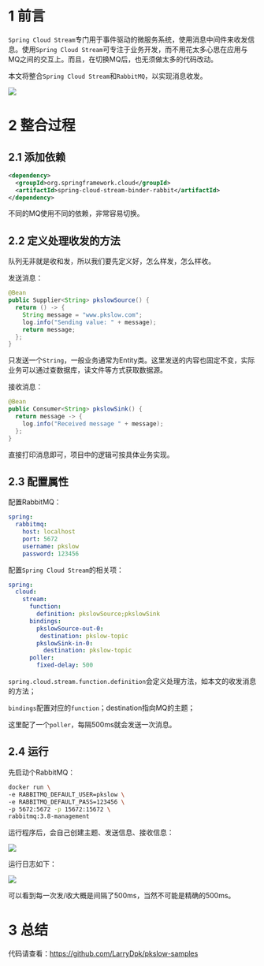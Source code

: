 # 1 前言

`Spring Cloud Stream`专门用于事件驱动的微服务系统，使用消息中间件来收发信息。使用`Spring Cloud Stream`可专注于业务开发，而不用花太多心思在应用与MQ之间的交互上。而且，在切换MQ后，也无须做太多的代码改动。

本文将整合`Spring Cloud Stream`和`RabbitMQ`，以实现消息收发。

![](https://pkslow.oss-cn-shenzhen.aliyuncs.com/images/2021/05/spring-cloud-stream-binder-rabbit.overview.png)



# 2 整合过程

## 2.1 添加依赖

```xml
<dependency>
  <groupId>org.springframework.cloud</groupId>
  <artifactId>spring-cloud-stream-binder-rabbit</artifactId>
</dependency>
```

不同的MQ使用不同的依赖，非常容易切换。



## 2.2 定义处理收发的方法

队列无非就是收和发，所以我们要先定义好，怎么样发，怎么样收。

发送消息：

```java
@Bean
public Supplier<String> pkslowSource() {
  return () -> {
    String message = "www.pkslow.com";
    log.info("Sending value: " + message);
    return message;
  };
}
```

只发送一个`String`，一般业务通常为Entity类。这里发送的内容也固定不变，实际业务可以通过查数据库，读文件等方式获取数据源。



接收消息：

```java
@Bean
public Consumer<String> pkslowSink() {
  return message -> {
    log.info("Received message " + message);
  };
}
```

直接打印消息即可，项目中的逻辑可按具体业务实现。



## 2.3 配置属性

配置RabbitMQ：

```yaml
spring:
  rabbitmq:
    host: localhost
    port: 5672
    username: pkslow
    password: 123456
```



配置`Spring Cloud Stream`的相关项：

```yaml
spring:
  cloud:
    stream:
      function:
        definition: pkslowSource;pkslowSink
      bindings:
        pkslowSource-out-0:
         destination: pkslow-topic
        pkslowSink-in-0:
          destination: pkslow-topic
      poller:
        fixed-delay: 500
```

`spring.cloud.stream.function.definition`会定义处理方法，如本文的收发消息的方法；

`bindings`配置对应的`function`；destination指向MQ的主题；

这里配了一个`poller`，每隔500ms就会发送一次消息。



## 2.4 运行

先启动个RabbitMQ：

```bash
docker run \
-e RABBITMQ_DEFAULT_USER=pkslow \
-e RABBITMQ_DEFAULT_PASS=123456 \
-p 5672:5672 -p 15672:15672 \
rabbitmq:3.8-management
```



运行程序后，会自己创建主题、发送信息、接收信息：

![](https://pkslow.oss-cn-shenzhen.aliyuncs.com/images/2021/05/spring-cloud-stream-binder-rabbit.rabbitmq-manager.png)

运行日志如下：

![](https://pkslow.oss-cn-shenzhen.aliyuncs.com/images/2021/05/spring-cloud-stream-binder-rabbit.logs.png)

可以看到每一次发/收大概是间隔了500ms，当然不可能是精确的500ms。



# 3 总结

代码请查看：https://github.com/LarryDpk/pkslow-samples

